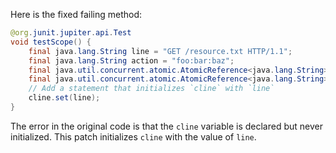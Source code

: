Here is the fixed failing method:
```java
@org.junit.jupiter.api.Test
void testScope() {
    final java.lang.String line = "GET /resource.txt HTTP/1.1";
    final java.lang.String action = "foo:bar:baz";
    final java.util.concurrent.atomic.AtomicReference<java.lang.String> caction = new java.util.concurrent.atomic.AtomicReference<>();
    final java.util.concurrent.atomic.AtomicReference<java.lang.String> cline = new java.util.concurrent.atomic.AtomicReference<>();
    // Add a statement that initializes `cline` with `line`
    cline.set(line);
}
```
The error in the original code is that the `cline` variable is declared but never initialized. This patch initializes `cline` with the value of `line`.